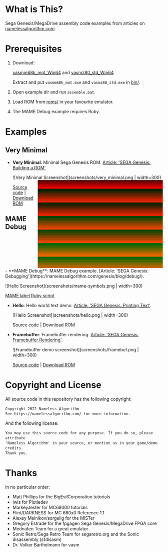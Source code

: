 # What is This?
Sega Genesis/MegaDrive assembly code examples from articles on [namelessalgorithm.com](https://namelessalgorithm.com/genesis/).

# Prerequisites
1. Download:

   [vasmm68k_mot_Win64](http://sun.hasenbraten.de/vasm/bin/rel/vasmm68k_mot_Win64.zip) and
   [vasmz80_std_Win64](http://sun.hasenbraten.de/vasm/bin/rel/vasmz80_std_Win64.zip)

   Extract and put `vasmm68k_mot.exe` and `vasmz80_std.exe` in [bin/](bin/).

2. Open example dir and run `assemble.bat`.
3. Load ROM from [roms/](roms/) in your favourite emulator.
4. The MAME Debug example requires Ruby.

# Examples
## Very Minimal
- **Very Minimal**: Minimal Sega Genesis ROM.
  [Article: 'SEGA Genesis: Building a ROM'](https://namelessalgorithm.com/genesis/blog/genesis/)
  
  ![Very Minimal Screenshot](screenshots/very_minimal.png | width=300)
  <img src="https://raw.githubusercontent.com/namalgo/genesis/main/screenshots/very_minimal.png" align="right" width="400px" >
  
  [Source code](src/very_minimal/very_minimal.asm) | [Download ROM](roms/very_minimal.gen?raw=true)

## MAME Debug
<br style='clear:both' />
- **MAME Debug**: MAME Debug example.
  [Article: 'SEGA Genesis: Debugging'](https://namelessalgorithm.com/genesis/blog/debug/).
  
  ![Hello Screenshot](screenshots/mame-symbols.png | width=300)
  
  [MAME label Ruby script](scripts/mamelabels-vasm.rb)

- **Hello**: Hello world text demo.
  [Article: 'SEGA Genesis: Printing Text'](https://namelessalgorithm.com/genesis/blog/text/).
  
  ![Hello Screenshot](screenshots/hello.png | width=300)
  
  [Source code](src/hello_world/hello.asm) | [Download ROM](roms/hello.gen?raw=true)

- **Framebuffer**: Framebuffer rendering.
  [Article: 'SEGA Genesis: Framebuffer Rendering'](https://namelessalgorithm.com/genesis/blog/framebuf/).
  
  ![Framebuffer demo screenshot](screenshots/framebuf.png | width=300)
  
  [Source code](src/framebuf/demo.asm) | [Download ROM](roms/framebuf.gen?raw=true)

# Copyright and License
All source code in this repository has the following copyright:
```
Copyright 2022 Nameless Algorithm
See https://namelessalgorithm.com/ for more information.
```
And the following license:
```
You may use this source code for any purpose. If you do so, please attribute
'Nameless Algorithm' in your source, or mention us in your game/demo credits.
Thank you.
```

# Thanks
In no particular order:
- Matt Phillips for the BigEvilCorporation tutorials
- iwis for Plutiedev
- MarkeyJester for MC68000 tutorials
- Flint/DARKNESS for MC 680x0 Reference 1.1
- Alexey Melnikov/sorgelig for the MiSTer
- Gregory Estrade for the fpgagen Sega Genesis/MegaDrive FPGA core
- Mednafen Team for a great emulator
- Sonic Retro/Sega Retro Team for segaretro.org and the Sonic disassembly (s1disasm)
- Dr. Volker Barthelmann for vasm
